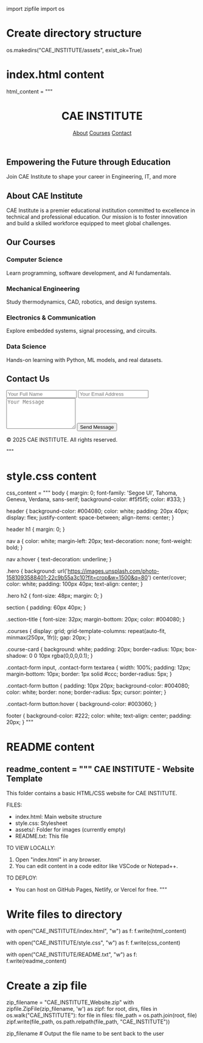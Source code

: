 import zipfile
import os

# Create directory structure
os.makedirs("CAE_INSTITUTE/assets", exist_ok=True)

# index.html content
html_content = """
<!DOCTYPE html>
<html lang="en">
<head>
  <meta charset="UTF-8" />
  <meta name="viewport" content="width=device-width, initial-scale=1.0"/>
  <title>CAE INSTITUTE</title>
  <link rel="stylesheet" href="style.css" />
</head>
<body>

  <header>
    <h1>CAE INSTITUTE</h1>
    <nav>
      <a href="#about">About</a>
      <a href="#courses">Courses</a>
      <a href="#contact">Contact</a>
    </nav>
  </header>

  <div class="hero">
    <h2>Empowering the Future through Education</h2>
    <p>Join CAE Institute to shape your career in Engineering, IT, and more</p>
  </div>

  <section id="about">
    <h2 class="section-title">About CAE Institute</h2>
    <p>CAE Institute is a premier educational institution committed to excellence in technical and professional education. Our mission is to foster innovation and build a skilled workforce equipped to meet global challenges.</p>
  </section>

  <section id="courses">
    <h2 class="section-title">Our Courses</h2>
    <div class="courses">
      <div class="course-card">
        <h3>Computer Science</h3>
        <p>Learn programming, software development, and AI fundamentals.</p>
      </div>
      <div class="course-card">
        <h3>Mechanical Engineering</h3>
        <p>Study thermodynamics, CAD, robotics, and design systems.</p>
      </div>
      <div class="course-card">
        <h3>Electronics & Communication</h3>
        <p>Explore embedded systems, signal processing, and circuits.</p>
      </div>
      <div class="course-card">
        <h3>Data Science</h3>
        <p>Hands-on learning with Python, ML models, and real datasets.</p>
      </div>
    </div>
  </section>

  <section id="contact">
    <h2 class="section-title">Contact Us</h2>
    <form class="contact-form">
      <input type="text" name="name" placeholder="Your Full Name" required />
      <input type="email" name="email" placeholder="Your Email Address" required />
      <textarea name="message" rows="5" placeholder="Your Message" required></textarea>
      <button type="submit">Send Message</button>
    </form>
  </section>

  <footer>
    <p>&copy; 2025 CAE INSTITUTE. All rights reserved.</p>
  </footer>

</body>
</html>
"""

# style.css content
css_content = """
body {
  margin: 0;
  font-family: 'Segoe UI', Tahoma, Geneva, Verdana, sans-serif;
  background-color: #f5f5f5;
  color: #333;
}

header {
  background-color: #004080;
  color: white;
  padding: 20px 40px;
  display: flex;
  justify-content: space-between;
  align-items: center;
}

header h1 {
  margin: 0;
}

nav a {
  color: white;
  margin-left: 20px;
  text-decoration: none;
  font-weight: bold;
}

nav a:hover {
  text-decoration: underline;
}

.hero {
  background: url('https://images.unsplash.com/photo-1581093588401-22c9b55a3c10?fit=crop&w=1500&q=80') center/cover;
  color: white;
  padding: 100px 40px;
  text-align: center;
}

.hero h2 {
  font-size: 48px;
  margin: 0;
}

section {
  padding: 60px 40px;
}

.section-title {
  font-size: 32px;
  margin-bottom: 20px;
  color: #004080;
}

.courses {
  display: grid;
  grid-template-columns: repeat(auto-fit, minmax(250px, 1fr));
  gap: 20px;
}

.course-card {
  background: white;
  padding: 20px;
  border-radius: 10px;
  box-shadow: 0 0 10px rgba(0,0,0,0.1);
}

.contact-form input, .contact-form textarea {
  width: 100%;
  padding: 12px;
  margin-bottom: 10px;
  border: 1px solid #ccc;
  border-radius: 5px;
}

.contact-form button {
  padding: 10px 20px;
  background-color: #004080;
  color: white;
  border: none;
  border-radius: 5px;
  cursor: pointer;
}

.contact-form button:hover {
  background-color: #003060;
}

footer {
  background-color: #222;
  color: white;
  text-align: center;
  padding: 20px;
}
"""

# README content
readme_content = """
CAE INSTITUTE - Website Template
--------------------------------

This folder contains a basic HTML/CSS website for CAE INSTITUTE.

FILES:
- index.html: Main website structure
- style.css: Stylesheet
- assets/: Folder for images (currently empty)
- README.txt: This file

TO VIEW LOCALLY:
1. Open "index.html" in any browser.
2. You can edit content in a code editor like VSCode or Notepad++.

TO DEPLOY:
- You can host on GitHub Pages, Netlify, or Vercel for free.
"""

# Write files to directory
with open("CAE_INSTITUTE/index.html", "w") as f:
    f.write(html_content)

with open("CAE_INSTITUTE/style.css", "w") as f:
    f.write(css_content)

with open("CAE_INSTITUTE/README.txt", "w") as f:
    f.write(readme_content)

# Create a zip file
zip_filename = "CAE_INSTITUTE_Website.zip"
with zipfile.ZipFile(zip_filename, 'w') as zipf:
    for root, dirs, files in os.walk("CAE_INSTITUTE"):
        for file in files:
            file_path = os.path.join(root, file)
            zipf.write(file_path, os.path.relpath(file_path, "CAE_INSTITUTE"))

zip_filename  # Output the file name to be sent back to the user
